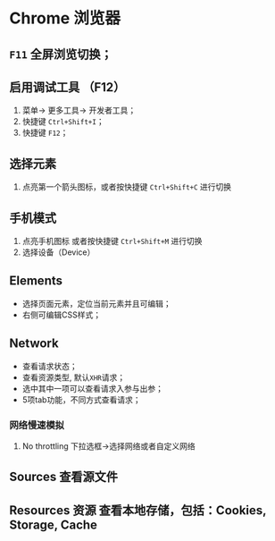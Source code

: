 # Chrome 浏览器
## `F11` 全屏浏览切换；
## 启用调试工具 （F12）
1. 菜单-> 更多工具-> 开发者工具；
2. 快捷键 `Ctrl+Shift+I`；
3. 快捷键 `F12`；
## 选择元素
1. 点亮第一个箭头图标，或者按快捷键 `Ctrl+Shift+C` 进行切换
## 手机模式
1. 点亮手机图标 或者按快捷键 `Ctrl+Shift+M` 进行切换
2. 选择设备（Device）

## Elements
* 选择页面元素，定位当前元素并且可编辑；
* 右侧可编辑CSS样式；
## Network
* 查看请求状态；
* 查看资源类型, 默认`XHR`请求；
* 选中其中一项可以查看请求入参与出参；
* 5项tab功能，不同方式查看请求；
### 网络慢速模拟
1. No throttling 下拉选框->选择网络或者自定义网络
## Sources 查看源文件
## Resources 资源 查看本地存储，包括：Cookies, Storage, Cache
